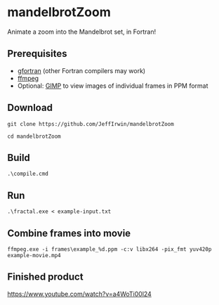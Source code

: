 # mandelbrotZoom
Animate a zoom into the Mandelbrot set, in Fortran!

## Prerequisites
- [gfortran](http://www.mingw.org/) (other Fortran compilers may work)
- [ffmpeg](https://www.ffmpeg.org/download.html)
- Optional:  [GIMP](https://www.gimp.org/downloads/) to view images of individual frames in PPM format

## Download
`git clone https://github.com/JeffIrwin/mandelbrotZoom`

`cd mandelbrotZoom`

## Build
`.\compile.cmd`

## Run
`.\fractal.exe < example-input.txt`

## Combine frames into movie
`ffmpeg.exe -i frames\example_%d.ppm -c:v libx264 -pix_fmt yuv420p example-movie.mp4`

## Finished product
https://www.youtube.com/watch?v=a4WoTi00l24
